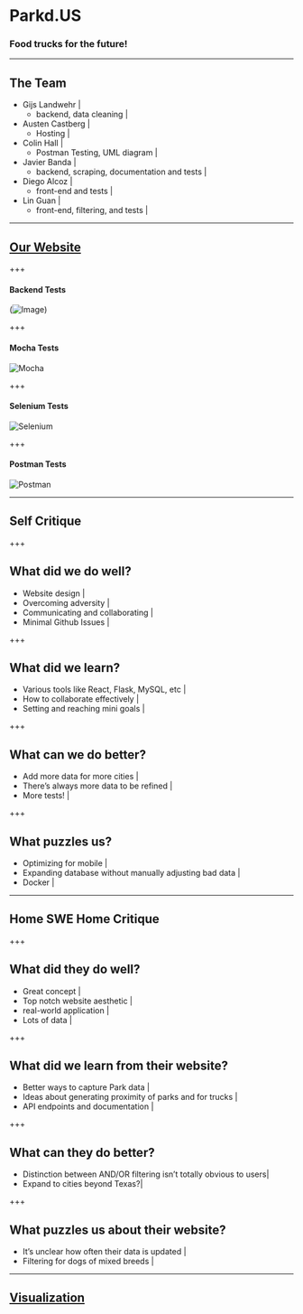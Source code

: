 # Parkd.US

### Food trucks for the future!

---

## The Team
- Gijs Landwehr |
  + backend, data cleaning |
- Austen Castberg |
  + Hosting |
- Colin Hall |
  + Postman Testing, UML diagram |
- Javier Banda |
  + backend, scraping, documentation and tests |
- Diego Alcoz |
  + front-end and tests |
- Lin Guan |
  + front-end, filtering, and tests |

---

## [Our Website](http://Parkd.US)

+++

#### Backend Tests
(![Image](GitPitch_images/BackendTests.png))

+++

#### Mocha Tests
![Mocha]()

+++

#### Selenium Tests
![Selenium]()

+++

#### Postman Tests
![Postman]()

---

## Self Critique

+++

## What did we do well?
- Website design |
- Overcoming adversity |
- Communicating and collaborating |
- Minimal Github Issues |

+++

## What did we learn?
- Various tools like React, Flask, MySQL, etc |
- How to collaborate effectively |
- Setting and reaching mini goals |

+++

## What can we do better?
- Add more data for more cities |
- There’s always more data to be refined |
- More tests! |

+++

## What puzzles us?
- Optimizing for mobile |
- Expanding database without manually adjusting bad data |
- Docker |

---

## Home SWE Home Critique

+++

##  What did they do well?
- Great concept |
- Top notch website aesthetic |
- real-world application |
- Lots of data |

+++

## What did we learn from their website?
- Better ways to capture Park data |
- Ideas about generating proximity of parks and for trucks |
- API endpoints and documentation |

+++

## What can they do better?
- Distinction between AND/OR filtering isn’t totally obvious to users|
- Expand to cities beyond Texas?|

+++

## What puzzles us about their website?
- It’s unclear how often their data is updated |
- Filtering for dogs of mixed breeds |


---

## [Visualization](https://pleaseworkD3)
